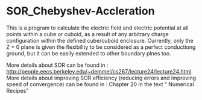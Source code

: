 # SOR_Chebyshev-Accleration
This is a program to calculate the electric field and electric potential at all points within a cube or cuboid, as a result of any arbitrary charge configuration within the defined cube/cuboid enclosure. Currently, only the Z = 0 plane is given the flexibility to be considered as a perfect conductiong ground, but it can be easily extended to other boundary plnes too.

More details about SOR can be found in : http://people.eecs.berkeley.edu/~demmel/cs267/lecture24/lecture24.html
More details about improving SOR efficiency (reducing errors and improving speed of convergence) can be found in : Chapter 20 in the text " Numerical Recipes"
